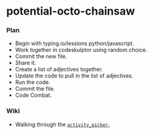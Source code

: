 # potential-octo-chainsaw

### Plan
* Begin with typing.io/lessions python/javascript.
* Work together in codeskulptor using random.choice.
* Commit the new file.
* Share it.
* Create a list of adjectives together.
* Update the code to pull in the list of adjectives.
* Run the code.
* Commit the file.
* Code Combat.

### Wiki
* Walking through the [ `activity_picker`. ](https://github.com/bellcodo/potential-octo-chainsaw/wiki)

